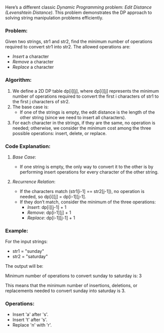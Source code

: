 Here’s a different classic *Dynamic Programming* problem: *Edit Distance (Levenshtein Distance)*. This problem demonstrates the DP approach to solving string manipulation problems efficiently.

### Problem:
Given two strings, str1 and str2, find the minimum number of operations required to convert str1 into str2. The allowed operations are:
- *Insert* a character
- *Remove* a character
- *Replace* a character

### Algorithm:
1. We define a 2D DP table dp[i][j], where dp[i][j] represents the minimum number of operations required to convert the first i characters of str1 to the first j characters of str2.
2. The base case is:
   - If one of the strings is empty, the edit distance is the length of the other string (since we need to insert all characters).
3. For each character in the strings, if they are the same, no operation is needed; otherwise, we consider the minimum cost among the three possible operations: insert, delete, or replace.


### Code Explanation:

1. *Base Case*:
   - If one string is empty, the only way to convert it to the other is by performing insert operations for every character of the other string.
   
2. *Recurrence Relation*:
   - If the characters match (str1[i-1] == str2[j-1]), no operation is needed, so dp[i][j] = dp[i-1][j-1].
   - If they don’t match, consider the minimum of the three operations:
     - *Insert*: dp[i][j-1] + 1
     - *Remove*: dp[i-1][j] + 1
     - *Replace*: dp[i-1][j-1] + 1

### Example:

For the input strings:
- str1 = "sunday"
- str2 = "saturday"

The output will be:


Minimum number of operations to convert sunday to saturday is: 3


This means that the minimum number of insertions, deletions, or replacements needed to convert sunday into saturday is 3.

### Operations:
- Insert 'a' after 's'.
- Insert 't' after 's'.
- Replace 'n' with 'r'.
